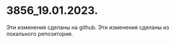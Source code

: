 ﻿# 3856_19.01.2023.
Эти изменения сделаны на github.
Эти изменения сделаны из локального репозитория.